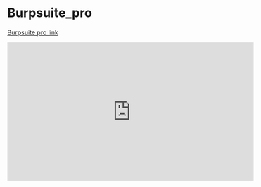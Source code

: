 # Burpsuite_pro

[Burpsuite pro link]([https://link-url-here.org](https://app.mediafire.com/81o0g6fmrc8dp)https://app.mediafire.com/81o0g6fmrc8dp)


<iframe width="560" height="315" src="https://www.youtube.com/embed/iZz3c1q-ar4" title="YouTube video player" frameborder="0" allow="accelerometer; autoplay; clipboard-write; encrypted-media; gyroscope; picture-in-picture; web-share" allowfullscreen></iframe>
